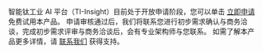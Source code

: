 智能钛工业 AI 平台（TI-Insight）目前处于开放申请阶段，您可以单击 [立即申请](https://cloud.tencent.com/apply/p/nrba9i6uhe) 免费试用本产品。 
申请审核通过后，我们将联系您进行初步需求确认与商务洽谈，完成初步需求评审与商务洽谈后，会有专业架构师与您联系。
如需了解本产品更多详情，请 [联系我们](https://cloud.tencent.com/about/connect) 获得支持。
